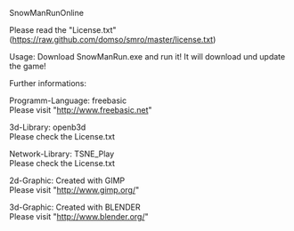 SnowManRunOnline

Please read the "License.txt"
(https://raw.github.com/domso/smro/master/license.txt)

Usage:
Download SnowManRun.exe and run it!
It will download und update the game!


Further informations:

Programm-Language:
freebasic                  
Please visit "http://www.freebasic.net"

3d-Library:
openb3d                    
Please check the License.txt

Network-Library:
TSNE_Play                  
Please check the License.txt

2d-Graphic: 
Created with GIMP          
Please visit "http://www.gimp.org/"

3d-Graphic: 
Created with BLENDER       
Please visit "http://www.blender.org/"
